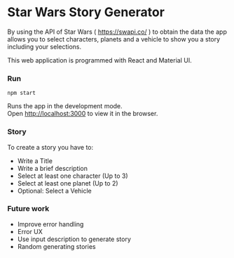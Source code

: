 # Star Wars Story Generator

By using the API of Star Wars ( https://swapi.co/ ) to obtain the data the app allows you to select characters, planets and a vehicle to show you a story including your selections.

This web application is programmed with React and Material UI.

### Run

```
npm start
```

Runs the app in the development mode.<br>
Open [http://localhost:3000](http://localhost:3000) to view it in the browser.

### Story 

To create a story you have to:

- Write a Title
- Write a brief description
- Select at least one character (Up to 3)
- Select at least one planet (Up to 2)
- Optional: Select a Vehicle

### Future work
- Improve error handling
- Error UX
- Use input description to generate story
- Random generating stories